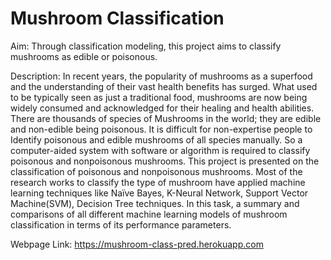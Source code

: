 # Mushroom Classification 
Aim: Through classification modeling, this project aims to classify mushrooms as edible or poisonous.

Description:  In recent years, the popularity of mushrooms as a superfood and the understanding of their vast health benefits has surged. What used to be typically seen as just a traditional food, mushrooms are now being widely consumed and acknowledged for their healing and health abilities. There are thousands of species of Mushrooms in the world; they are edible and non-edible being poisonous. It is difficult for non-expertise people to Identify poisonous and edible mushrooms of all species manually. So a computer-aided system with software or algorithm is required to classify poisonous and nonpoisonous mushrooms. This project is presented on the classification of poisonous and nonpoisonous mushrooms. Most of the research works to classify the type of mushroom have applied machine learning techniques like Naïve Bayes, K-Neural Network, Support Vector Machine(SVM), Decision Tree techniques. 	In this task, a summary and comparisons of all different machine learning models of mushroom classification in terms of its performance parameters. 


Webpage Link: https://mushroom-class-pred.herokuapp.com
